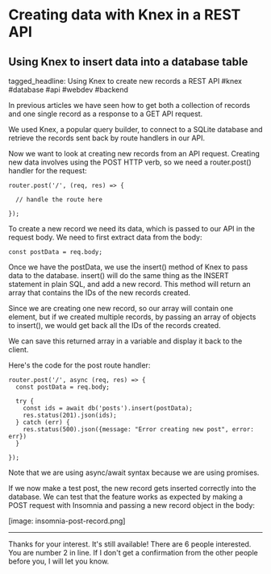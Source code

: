 # Creating data with Knex in a REST API
## Using Knex to insert data into a database table

tagged_headline: Using Knex to create new records a REST API #knex #database #api #webdev #backend


In previous articles we have seen how to get both a collection of records and one single record as a response to a GET API request.

We used Knex, a popular query builder, to connect to a SQLite database and retrieve the records sent back by route handlers in our API.
 
Now we want to look at creating new records from an API request.
Creating new data involves using the POST HTTP verb, so we need a router.post() handler for the request:

```
router.post('/', (req, res) => {

  // handle the route here

});
```

To create a new record we need its data, which is passed to our API in the request body. We need to first extract data from the body:

```
const postData = req.body;
```

Once we have the postData, we use the insert() method of Knex to pass data to the database.
insert() will do the same thing as the INSERT statement in plain SQL, and add a new record.
This method will return an array that contains the IDs of the new records created.

Since we are creating one new record, so our array will contain one element, but if we created multiple records, by passing an array of objects to insert(), we would get back all the IDs of the records created.

We can save this returned array in a variable and display it back to the client.

Here's the code for the post route handler:

```
router.post('/', async (req, res) => {
  const postData = req.body;

  try {
    const ids = await db('posts').insert(postData);
    res.status(201).json(ids);
  } catch (err) {
    res.status(500).json({message: "Error creating new post", error: err})
  }

});
```

Note that we are using async/await syntax because we are using promises.

If we now make a test post, the new record gets inserted correctly into the database.
We can test that the feature works as expected by making a POST request with Insomnia and passing a new record object in the body:

[image: insomnia-post-record.png]






















---
Thanks for your interest.
It's still available!
There are 6 people interested. You are number 2 in line.
If I don't get a confirmation from the other people before you, I will let you
know.
